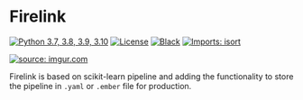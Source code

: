 # Firelink

[![Python 3.7, 3.8, 3.9, 3.10](https://img.shields.io/pypi/pyversions/p)](https://www.python.org/downloads/release/python-388/)
[![License](https://img.shields.io/hexpm/l/num)](https://github.com/couyang24/firelink/blob/main/LICENSE)
[![Black](https://img.shields.io/badge/code%20style-black-000000.svg)](https://github.com/ambv/black)
[![Imports: isort](https://img.shields.io/badge/%20imports-isort-%231674b1?style=flat&labelColor=ef8336)](https://pycqa.github.io/isort/)

<a href="https://imgur.com/QRJUi98"><img src="https://i.imgur.com/QRJUi98.png" title="source: imgur.com" /></a>

Firelink is based on scikit-learn pipeline and adding the functionality to store the pipeline in `.yaml` or `.ember` file for production.
